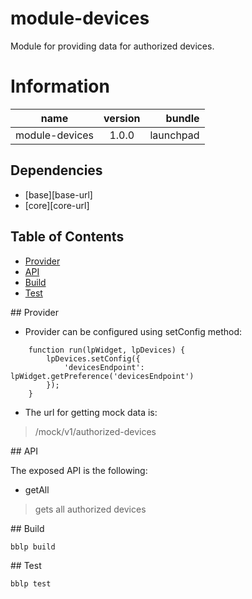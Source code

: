 # module-devices
Module for providing data for authorized devices.


# Information
| name                  | version       | bundle     |
| ----------------------|:-------------:| ----------:|
| module-devices        | 1.0.0         | launchpad  |


## Dependencies
* [base][base-url]
* [core][core-url]


## Table of Contents

- [Provider](#provider)
- [API](#API)
- [Build](#build)
- [Test](#Test)

##<a name="provider"></a> Provider

* Provider can be configured using setConfig method:

```
    function run(lpWidget, lpDevices) {
        lpDevices.setConfig({
            'devicesEndpoint': lpWidget.getPreference('devicesEndpoint')
        });
    }
```

* The url for getting mock data is:

> /mock/v1/authorized-devices

##<a name="API"></a> API

The exposed API is the following:

* getAll

> gets all authorized devices

##<a name="build"></a> Build

```
bblp build
```

##<a name="test"></a> Test

```
bblp test
```

